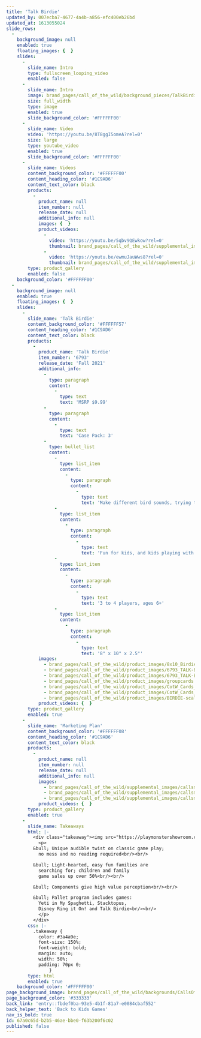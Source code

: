 ```yaml
---
title: 'Talk Birdie'
updated_by: 007ecba7-4677-4a4b-a856-efc400eb26bd
updated_at: 1613055024
slide_rows:
  -
    background_image: null
    enabled: true
    floating_images: {  }
    slides:
      -
        slide_name: Intro
        type: fullscreen_looping_video
        enabled: false
      -
        slide_name: Intro
        image: brand_pages/call_of_the_wild/background_pieces/TalkBirdie_brand-page.jpg
        size: full_width
        type: image
        enabled: true
        slide_background_color: '#FFFFFF00'
      -
        slide_name: Video
        video: 'https://youtu.be/8T8ggI5omeA?rel=0'
        size: large
        type: youtube_video
        enabled: true
        slide_background_color: '#FFFFFF00'
      -
        slide_name: Videos
        content_background_color: '#FFFFFF00'
        content_heading_color: '#1C9AD6'
        content_text_color: black
        products:
          -
            product_name: null
            item_number: null
            release_date: null
            additional_info: null
            images: {  }
            product_videos:
              -
                video: 'https://youtu.be/5qbv9QEwkow?rel=0'
                thumbnail: brand_pages/call_of_the_wild/supplemental_images/talkbirdie.png
              -
                video: 'https://youtu.be/ewmuJauWws8?rel=0'
                thumbnail: brand_pages/call_of_the_wild/supplemental_images/calls-thumb-1.JPG
        type: product_gallery
        enabled: false
    background_color: '#FFFFFF00'
  -
    background_image: null
    enabled: true
    floating_images: {  }
    slides:
      -
        slide_name: 'Talk Birdie'
        content_background_color: '#FFFFFF57'
        content_heading_color: '#1C9AD6'
        content_text_color: black
        products:
          -
            product_name: 'Talk Birdie'
            item_number: '6793'
            release_date: 'Fall 2021'
            additional_info:
              -
                type: paragraph
                content:
                  -
                    type: text
                    text: 'MSRP $9.99'
              -
                type: paragraph
                content:
                  -
                    type: text
                    text: 'Case Pack: 3'
              -
                type: bullet_list
                content:
                  -
                    type: list_item
                    content:
                      -
                        type: paragraph
                        content:
                          -
                            type: text
                            text: 'Make different bird sounds, trying to find the other player making the same sound!'
                  -
                    type: list_item
                    content:
                      -
                        type: paragraph
                        content:
                          -
                            type: text
                            text: 'Fun for kids, and kids playing with adults!'
                  -
                    type: list_item
                    content:
                      -
                        type: paragraph
                        content:
                          -
                            type: text
                            text: '3 to 4 players, ages 6+'
                  -
                    type: list_item
                    content:
                      -
                        type: paragraph
                        content:
                          -
                            type: text
                            text: '8" x 10" x 2.5"'
            images:
              - brand_pages/call_of_the_wild/product_images/8x10_Birdie-NEW.png
              - brand_pages/call_of_the_wild/product_images/6793_TALK-BIRDIE_contents-outline.png
              - brand_pages/call_of_the_wild/product_images/6793_TALK-BIRDIE_gameplay2-NEW.jpg
              - brand_pages/call_of_the_wild/product_images/groupcards.png
              - brand_pages/call_of_the_wild/product_images/CotW_Cards_new1.png
              - brand_pages/call_of_the_wild/product_images/CotW_Cards_new2.png
              - brand_pages/call_of_the_wild/product_images/BIRDIE-scale_newest.png
            product_videos: {  }
        type: product_gallery
        enabled: true
      -
        slide_name: 'Marketing Plan'
        content_background_color: '#FFFFFF08'
        content_heading_color: '#1C9AD6'
        content_text_color: black
        products:
          -
            product_name: null
            item_number: null
            release_date: null
            additional_info: null
            images:
              - brand_pages/call_of_the_wild/supplemental_images/callsmarketing-(1).png
              - brand_pages/call_of_the_wild/supplemental_images/callsmarketing2.png
              - brand_pages/call_of_the_wild/supplemental_images/callsmarketing-(3).png
            product_videos: {  }
        type: product_gallery
        enabled: true
      -
        slide_name: Takeaways
        html: |-
          <div class="takeaway"><img src="https://playmonstershowroom.com/assets/brand_pages/call_of_the_wild/supplemental_images/talkbirdieLogosmall.png" >
          	<p>
          &bull; Unique audible twist on classic game play;
          	no mess and no reading required<br/><br/>

          &bull; Light-hearted, easy fun families are
          	searching for; children and family
          	game sales up over 50%<br/><br/>

          &bull; Components give high value perception<br/><br/>

          &bull; Pallet program includes games:
          	Yeti in My Spaghetti, Stacktopus,
          	Disney Ring it On! and Talk Birdie<br/><br/>
          	</p>
          </div>
        css: |-
          .takeaway {
          	color: #3a4a9e;
          	font-size: 150%;
          	font-weight: bold;
            margin: auto;
            width: 50%;
            padding: 70px 0;
          		}
        type: html
        enabled: true
    background_color: '#FFFFFF00'
page_background_image: brand_pages/call_of_the_wild/backgrounds/CallsOftheWild_BKG-ONLY.jpg
page_background_color: '#333333'
back_link: 'entry::fbdef0ba-93e5-4b1f-81a7-e0084cbaf552'
back_helper_text: 'Back to Kids Games'
nav_is_bold: true
id: 67a0c65d-b2b5-46ae-bbe0-f63b200f6c02
published: false
---
```

